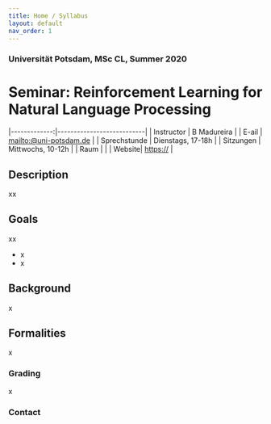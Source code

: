 ```yaml
---
title: Home / Syllabus
layout: default
nav_order: 1
---
```


### Universität Potsdam, MSc CL, Summer 2020
# Seminar: Reinforcement Learning for Natural Language Processing


|-------------:|---------------------------|
| Instructor   | B Madureira               |
| E-ail        | <mailto:@uni-potsdam.de> |
| Sprechstunde | Dienstags, 17-18h |
| Sitzungen    | Mittwochs, 10-12h           |
| Raum   |                           |
| Website| <https://> |



## Description
xx


## Goals

xx
* x
* x


## Background 

x

## Formalities

x
### Grading

x

### Contact
